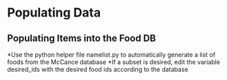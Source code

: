 # Populating Data

## Populating Items into the Food DB
*Use the python helper file namelist.py to automatically generate a list of foods from the McCance database
*If a subset is desired, edit the variable desired_ids with the desired food ids according to the database
